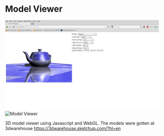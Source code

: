 # Model Viewer

![Model Viewer](/screenshots/teapot.jpg?raw=true "Teapot screenshot")
![Model Viewer](/screenshots/teapot.st_basil.jpg?raw=true "Saint Basil screenshot")

3D model viewer using Javascript and WebGL.
The models were gotten at 3dwarehouse
https://3dwarehouse.sketchup.com/?hl=en

